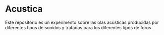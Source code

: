 # Acustica
Este repositorio es un experimento sobre las olas acústicas producidas por diferentes tipos de sonidos y tratadas para los diferentes tipos de foros 
